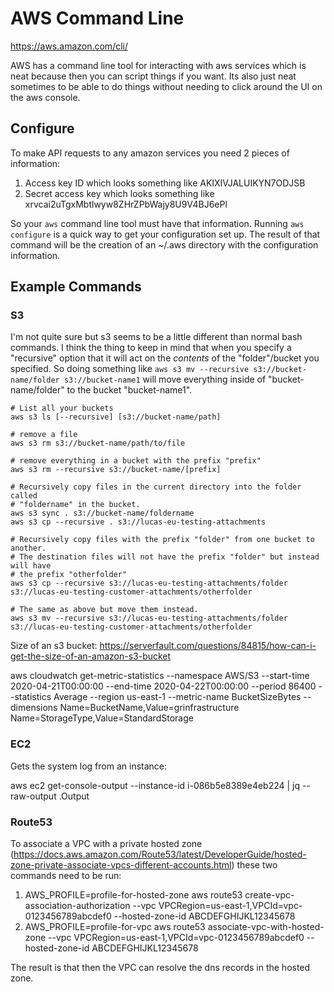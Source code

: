 AWS Command Line
================

https://aws.amazon.com/cli/

AWS has a command line tool for interacting with aws services which is neat
because then you can script things if you want. Its also just neat sometimes
to be able to do things without needing to click around the UI on the aws
console.

Configure
---------

To make API requests to any amazon services you need 2 pieces of information:

1. Access key ID which looks something like AKIXIVJALUIKYN7ODJSB
2. Secret access key which looks something like
   xrvcai2uTgxMbtlwyw8ZHrZPbWajy8U9V4BJ6ePl

So your `aws` command line tool must have that information. Running `aws
configure` is a quick way to get your configuration set up. The result of that
command will be the creation of an ~/.aws directory with the configuration
information.


Example Commands
----------------

### S3

I'm not quite sure but s3 seems to be a little different than normal bash
commands. I think the thing to keep in mind that when you specify a
"recursive" option that it will act on the *contents* of the "folder"/bucket
you specified. So doing something like `aws s3 mv --recursive
s3://bucket-name/folder s3://bucket-name1` will move everything inside of
"bucket-name/folder" to the bucket "bucket-name1".

```
# List all your buckets
aws s3 ls [--recursive] [s3://bucket-name/path]

# remove a file
aws s3 rm s3://bucket-name/path/to/file

# remove everything in a bucket with the prefix "prefix"
aws s3 rm --recursive s3://bucket-name/[prefix]

# Recursively copy files in the current directory into the folder called
# "foldername" in the bucket.
aws s3 sync . s3://bucket-name/foldername
aws s3 cp --recursive . s3://lucas-eu-testing-attachments

# Recursively copy files with the prefix "folder" from one bucket to another.
# The destination files will not have the prefix "folder" but instead will have
# the prefix "otherfolder"
aws s3 cp --recursive s3://lucas-eu-testing-attachments/folder s3://lucas-eu-testing-customer-attachments/otherfolder

# The same as above but move them instead.
aws s3 mv --recursive s3://lucas-eu-testing-attachments/folder s3://lucas-eu-testing-customer-attachments/otherfolder
```


Size of an s3 bucket: https://serverfault.com/questions/84815/how-can-i-get-the-size-of-an-amazon-s3-bucket

aws cloudwatch get-metric-statistics --namespace AWS/S3 --start-time 2020-04-21T00:00:00 --end-time 2020-04-22T00:00:00 --period 86400 --statistics Average --region us-east-1 --metric-name BucketSizeBytes --dimensions Name=BucketName,Value=grinfrastructure Name=StorageType,Value=StandardStorage

### EC2

Gets the system log from an instance:

aws ec2 get-console-output --instance-id i-086b5e8389e4eb224 | jq --raw-output .Output


### Route53

To associate a VPC with a private hosted zone
(https://docs.aws.amazon.com/Route53/latest/DeveloperGuide/hosted-zone-private-associate-vpcs-different-accounts.html)
these two commands need to be run:

1. AWS_PROFILE=profile-for-hosted-zone aws route53 create-vpc-association-authorization --vpc VPCRegion=us-east-1,VPCId=vpc-0123456789abcdef0 --hosted-zone-id ABCDEFGHIJKL12345678
2. AWS_PROFILE=profile-for-vpc aws route53 associate-vpc-with-hosted-zone --vpc VPCRegion=us-east-1,VPCId=vpc-0123456789abcdef0 --hosted-zone-id ABCDEFGHIJKL12345678

The result is that then the VPC can resolve the dns records in the
hosted zone.
